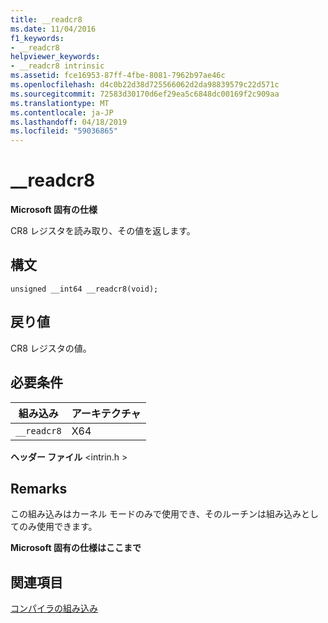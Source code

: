 ```yaml
---
title: __readcr8
ms.date: 11/04/2016
f1_keywords:
- __readcr8
helpviewer_keywords:
- __readcr8 intrinsic
ms.assetid: fce16953-87ff-4fbe-8081-7962b97ae46c
ms.openlocfilehash: d4c0b22d38d725566062d2da98839579c22d571c
ms.sourcegitcommit: 72583d30170d6ef29ea5c6848dc00169f2c909aa
ms.translationtype: MT
ms.contentlocale: ja-JP
ms.lasthandoff: 04/18/2019
ms.locfileid: "59036865"
---
```

# <a name="readcr8"></a>__readcr8

**Microsoft 固有の仕様**

CR8 レジスタを読み取り、その値を返します。

## <a name="syntax"></a>構文

```
unsigned __int64 __readcr8(void);
```

## <a name="return-value"></a>戻り値

CR8 レジスタの値。

## <a name="requirements"></a>必要条件

|組み込み|アーキテクチャ|
|---------------|------------------|
|`__readcr8`|X64|

**ヘッダー ファイル** \<intrin.h >

## <a name="remarks"></a>Remarks

この組み込みはカーネル モードのみで使用でき、そのルーチンは組み込みとしてのみ使用できます。

**Microsoft 固有の仕様はここまで**

## <a name="see-also"></a>関連項目

[コンパイラの組み込み](../intrinsics/compiler-intrinsics.md)